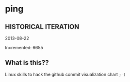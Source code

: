 # ping

## HISTORICAL ITERATION
2013-08-22

Incremented: 6655

## What is this?? 
Linux skills to hack the github commit visualization chart `;-)`
